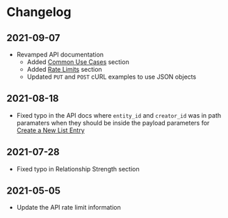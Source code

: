# Changelog

## 2021-09-07

- Revamped API documentation
  - Added [Common Use Cases](#common-use-cases) section
  - Added [Rate Limits](#rate-limits) section
  - Updated `PUT` and `POST` cURL examples to use JSON objects

## 2021-08-18

- Fixed typo in the API docs where `entity_id` and `creator_id` was in path paramaters when they should be inside the payload parameters for [Create a New List Entry](#create-a-new-list-entry)

## 2021-07-28

- Fixed typo in Relationship Strength section

## 2021-05-05

- Update the API rate limit information
